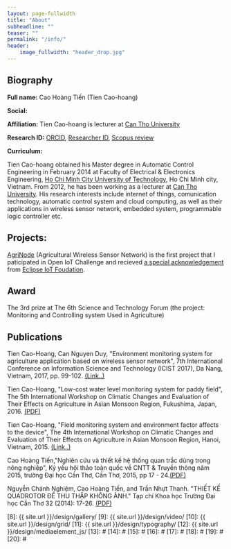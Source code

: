 ```yaml
---
layout: page-fullwidth
title: "About"
subheadline: ""
teaser: ""
permalink: "/info/"
header:
    image_fullwidth: "header_drop.jpg"
---
```


## Biography

**Full name:** Cao Hoàng Tiến (Tien Cao-hoang)

**Social:**

**Affiliation:** Tien Cao-hoang is lecturer at [Can Tho University](http://ctu.edu.vn/en)

**Research ID:**  [ORCID](http://orcid.org/0000-0001-9863-2716), 
[Researcher ID](http://www.researcherid.com/rid/M-3147-2017), 
[Scopus review](https://www.scopus.com/authid/detail.uri?authorId=57194439094)

**Curriculum:**

Tien Cao-hoang obtained his Master degree in Automatic Control Engineering in February 2014 at Faculty of Electrical & Electronics Engineering, [Ho Chi Minh City University of Technology](http://www.hcmut.edu.vn/en), Ho Chi Minh city, Vietnam. From 2012, he has been working as a lecturer at [Can Tho University](http://ctu.edu.vn/en). His research interests include internet of things, comunication technology, automatic control system and cloud computing, as well as their applications in wireless sensor network, embedded system, programmable logic controller etc.


## Projects: 

[AgriNode](https://agrinode.github.io) (Agricultural Wireless Sensor Network) is the first project that I paticipated in Open IoT Challenge and recieved [a special acknowledgement](https://www.eclipse.org/org/press-release/openiotchallenge3_winners.php) from [Eclipse IoT Foudation](https://eclipse.org/iot).

## Award

The 3rd prize at The 6th Science and Technology Forum (the project: Monitoring and Controlling system Used in Agriculture)

## Publications

Tien Cao-Hoang, Can Nguyen Duy, "Environment monitoring system for agriculture application based on wireless sensor network", 7th International Conference on Information Science and Technology (ICIST 2017), Da Nang, Vietnam, 2017, pp. 99-102. [(Link..)](https://doi.org/10.1109/ICIST.2017.7926499)

Tien Cao-Hoang, "Low-cost water level monitoring system for paddy field", The 5th International Workshop on Climatic Changes and Evaluation of Their Effects on Agriculture in Asian Monsoon Region, Fukushima, Japan, 2016. [(PDF)](http://agrid.diasjp.net/grene/files/Abstracts%20of%205th%20GRENE-ei%20workshop.pdf) 

Tien Cao-Hoang, "Field monitoring system and environment factor affects to the device", The 4th International Workshop on Climatic Changes and Evaluation of Their Effects on Agriculture in Asian Monsoon Region, Hanoi, Vietnam, 2015. [(Link..)](http://agrid.diasjp.net/grene/index.html%3Fpage_id=136.html)
 
Cao Hoàng Tiến,"Nghiên cứu và thiết kế hệ thống quan trắc dùng trong nông nghiệp", Kỷ yếu hội thảo toàn quốc về CNTT & Truyền thông năm 2015, trường Đại học Cần Thơ, Cần Thơ, 2015, pp 17 - 24.[(PDF)](https://drive.google.com/file/d/0B4K8lkHvBK58XzFydWpEeGVpUEk/view?usp=sharing)

Nguyễn Chánh Nghiệm, Cao Hoàng Tiến, and Trần Nhựt Thanh. "THIẾT KẾ QUADROTOR ĐỂ THU THẬP KHÔNG ẢNH." Tạp chí Khoa học Trường Đại học Cần Thơ 32 (2014): 17-26. [(PDF)](http://sj.ctu.edu.vn/ql/docgia/download/baibao-10559/03-CN-NGUYEN%20CHANH%20NGHIEM(17-26).pdf)

 [1]: http://orcid.org/0000-0001-9863-2716
 [2]: http://mademistakes.com/work/jekyll-themes/
 [3]: http://automattic.com/
 [4]: http://alistapart.com/
 [5]: http://www.smashingmagazine.com/
 [6]: https://github.com/
 [7]: http://sauer.io
 [8]: {{ site.url }}/design/gallery/
 [9]: {{ site.url }}/design/video/
 [10]: {{ site.url }}/design/grid/
 [11]: {{ site.url }}/design/typography/
 [12]: {{ site.url }}/design/mediaelement_js/
 [13]: #
 [14]: #
 [15]: #
 [16]: #
 [17]: #
 [18]: #
 [19]: #
 [20]: #